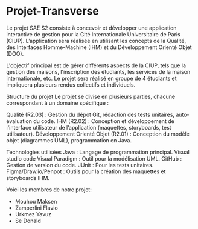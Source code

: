 # Projet-Transverse

Le projet SAE S2 consiste à concevoir et développer une application interactive de gestion pour la Cité Internationale Universitaire de Paris (CIUP). L’application sera réalisée en utilisant les concepts de la Qualité, des Interfaces Homme-Machine (IHM) et du Développement Orienté Objet (DOO).

L'objectif principal est de gérer différents aspects de la CIUP, tels que la gestion des maisons, l'inscription des étudiants, les services de la maison internationale, etc. Le projet sera réalisé en groupe de 4 étudiants et impliquera plusieurs rendus collectifs et individuels.

Structure du projet
Le projet se divise en plusieurs parties, chacune correspondant à un domaine spécifique :

Qualité (R2.03) : Gestion du dépôt Git, rédaction des tests unitaires, auto-évaluation du code.
IHM (R2.02) : Conception et développement de l'interface utilisateur de l’application (maquettes, storyboards, test utilisateur).
Développement Orienté Objet (R2.01) : Conception du modèle objet (diagrammes UML), programmation en Java.

Technologies utilisées
Java : Langage de programmation principal.
Visual studio code
Visual Paradigm : Outil pour la modélisation UML.
GitHub : Gestion de version du code.
JUnit : Pour les tests unitaires.
Figma/Draw.io/Penpot : Outils pour la création des maquettes et storyboards IHM.

Voici les membres de notre projet:
- Mouhou Maksen
- Zamperlini Flavio
- Urkmez Yavuz
- Se Donald